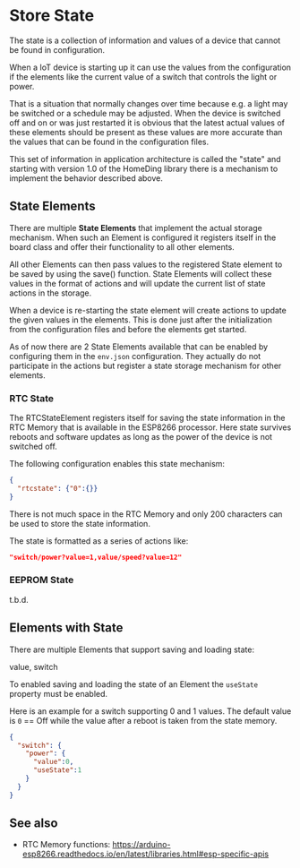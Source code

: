 # Store State

The state is a collection of information and values of a device that cannot be found in configuration.

When a IoT device is starting up it can use the values from the configuration if the elements
like the current value of a switch that controls the light or power.

That is a situation that normally changes over time because e.g. a light may be switched or a
schedule may be adjusted.
When the device is switched off and on or was just restarted it is obvious that the latest
actual values of these elements should be present as these values are more accurate than the values
that can be found in the configuration files.

This set of information in application architecture is called the "state"
and starting with version 1.0 of the HomeDing library there is a mechanism
to implement the behavior described above.


## State Elements 

There are multiple **State Elements** that implement the actual storage mechanism.
When such an Element is configured it registers
itself in the board class and offer their functionality to all other elements.

All other Elements can then pass values to the registered State element to be saved by using the save() function. State Elements will collect these values in the format of actions and will update the current list of state actions in the storage.

When a device is re-starting the state element will create actions to update the given values in the elements.
This is done just after the initialization from the configuration files and before the elements get started. 

As of now there are 2 State Elements available that can be enabled by configuring them in the `env.json` configuration.
They actually do not participate in the actions but register a state storage mechanism for other elements.

### RTC State

The RTCStateElement registers itself for saving the state information in the RTC Memory that is available in the ESP8266 processor. Here state survives reboots and software updates as long as the power of the device is not switched off.

The following configuration enables this state mechanism:

```json
{
  "rtcstate": {"0":{}}
}
```

There is not much space in the RTC Memory and only 200 characters can be used to store the state information.

The state is formatted as a series of actions like:

```JSON
"switch/power?value=1,value/speed?value=12"
```

### EEPROM State

t.b.d.


## Elements with State

There are multiple Elements that support saving and loading state:

value, switch


To enabled saving and loading the state of an Element the `useState` property must be enabled.

Here is an example for a switch supporting 0 and 1 values. The default value is `0` == Off while the value after a reboot is taken from the state memory.

```json
{
  "switch": {
    "power": {
      "value":0,
      "useState":1
    }
  }
}
```

<!-- 
[](/https://www.dweet.io/play/)


https://www.balena.io/

https://temboo.com/
https://temboo.com/arduino
https://temboo.com/arduino/others/update-google-spreadsheet


https://alternativeto.net/software/dweet-io/?license=free -->


## See also

* RTC Memory functions: <https://arduino-esp8266.readthedocs.io/en/latest/libraries.html#esp-specific-apis>

